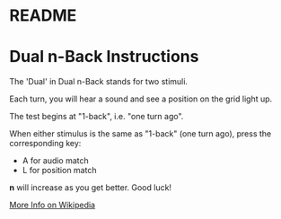 # README

# Dual n-Back Instructions

The 'Dual' in Dual n-Back stands for two stimuli.

Each turn, you will hear a sound and see a position on the grid light up.

The test begins at "1-back", i.e. "one turn ago".

When either stimulus is the same as "1-back" (one turn ago), press the corresponding key:

* A for audio match
* L for position match

**n** will increase as you get better. Good luck!

[More Info on Wikipedia](https://en.wikipedia.org/wiki/N-back)
